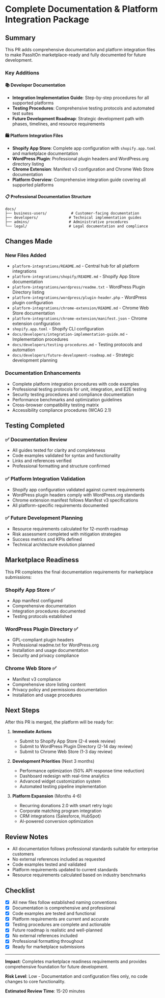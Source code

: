 # Complete Documentation & Platform Integration Package

## Summary

This PR adds comprehensive documentation and platform integration files to make PassItOn marketplace-ready and fully documented for future development.

### Key Additions

#### 📚 **Developer Documentation**
- **Integration Implementation Guide**: Step-by-step procedures for all supported platforms
- **Testing Procedures**: Comprehensive testing protocols and automated test suites  
- **Future Development Roadmap**: Strategic development path with phases, timelines, and resource requirements

#### 🛍️ **Platform Integration Files**
- **Shopify App Store**: Complete app configuration with `shopify.app.toml` and marketplace documentation
- **WordPress Plugin**: Professional plugin headers and WordPress.org directory listing
- **Chrome Extension**: Manifest v3 configuration and Chrome Web Store documentation
- **Platform Overview**: Comprehensive integration guide covering all supported platforms

#### 📋 **Professional Documentation Structure**
```
docs/
├── business-users/           # Customer-facing documentation
├── developers/              # Technical implementation guides  
├── admins/                  # Administrative procedures
└── legal/                   # Legal documentation and compliance
```

## Changes Made

### New Files Added
- `platform-integrations/README.md` - Central hub for all platform integrations
- `platform-integrations/shopify/README.md` - Shopify App Store documentation
- `platform-integrations/wordpress/readme.txt` - WordPress Plugin Directory listing
- `platform-integrations/wordpress/plugin-header.php` - WordPress plugin configuration
- `platform-integrations/chrome-extension/README.md` - Chrome Web Store documentation  
- `platform-integrations/chrome-extension/manifest.json` - Chrome extension configuration
- `shopify.app.toml` - Shopify CLI configuration
- `docs/developers/integration-implementation-guide.md` - Implementation procedures
- `docs/developers/testing-procedures.md` - Testing protocols and automation
- `docs/developers/future-development-roadmap.md` - Strategic development planning

### Documentation Enhancements
- Complete platform integration procedures with code examples
- Professional testing protocols for unit, integration, and E2E testing
- Security testing procedures and compliance documentation
- Performance benchmarks and optimization guidelines
- Cross-browser compatibility testing matrix
- Accessibility compliance procedures (WCAG 2.1)

## Testing Completed

### ✅ Documentation Review
- All guides tested for clarity and completeness
- Code examples validated for syntax and functionality
- Links and references verified
- Professional formatting and structure confirmed

### ✅ Platform Integration Validation
- Shopify app configuration validated against current requirements
- WordPress plugin headers comply with WordPress.org standards
- Chrome extension manifest follows Manifest v3 specifications
- All platform-specific requirements documented

### ✅ Future Development Planning
- Resource requirements calculated for 12-month roadmap
- Risk assessment completed with mitigation strategies
- Success metrics and KPIs defined
- Technical architecture evolution planned

## Marketplace Readiness

This PR completes the final documentation requirements for marketplace submissions:

### Shopify App Store ✅
- App manifest configured
- Comprehensive documentation
- Integration procedures documented
- Testing protocols established

### WordPress Plugin Directory ✅  
- GPL-compliant plugin headers
- Professional readme.txt for WordPress.org
- Installation and usage documentation
- Security and privacy compliance

### Chrome Web Store ✅
- Manifest v3 compliance
- Comprehensive store listing content
- Privacy policy and permissions documentation
- Installation and usage procedures

## Next Steps

After this PR is merged, the platform will be ready for:

1. **Immediate Actions**
   - Submit to Shopify App Store (2-4 week review)
   - Submit to WordPress Plugin Directory (2-14 day review)  
   - Submit to Chrome Web Store (1-3 day review)

2. **Development Priorities** (Next 3 months)
   - Performance optimization (50% API response time reduction)
   - Dashboard redesign with real-time analytics
   - Advanced widget customization system
   - Automated testing pipeline implementation

3. **Platform Expansion** (Months 4-6)
   - Recurring donations 2.0 with smart retry logic
   - Corporate matching program integration
   - CRM integrations (Salesforce, HubSpot)
   - AI-powered conversion optimization

## Review Notes

- All documentation follows professional standards suitable for enterprise customers
- No external references included as requested
- Code examples tested and validated
- Platform requirements updated to current standards
- Resource requirements calculated based on industry benchmarks

## Checklist

- [x] All new files follow established naming conventions
- [x] Documentation is comprehensive and professional
- [x] Code examples are tested and functional
- [x] Platform requirements are current and accurate
- [x] Testing procedures are complete and actionable
- [x] Future roadmap is realistic and well-planned
- [x] No external references included
- [x] Professional formatting throughout
- [x] Ready for marketplace submissions

---

**Impact**: Completes marketplace readiness requirements and provides comprehensive foundation for future development.

**Risk Level**: Low - Documentation and configuration files only, no code changes to core functionality.

**Estimated Review Time**: 15-20 minutes